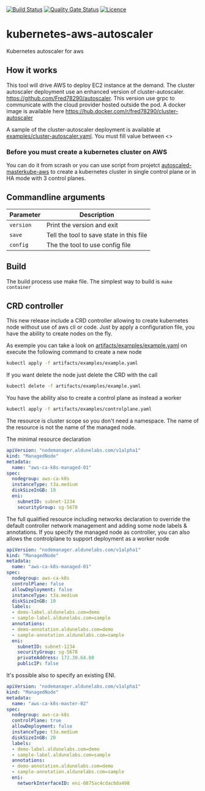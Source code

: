 [![Build Status](https://github.com/fred78290/kubernetes-aws-autoscaler/actions/workflows/ci.yml/badge.svg?branch=cluster-autoscaler-release-1.20)](https://github.com/Fred78290/Fred78290_kubernetes-aws-autoscaler/actions)
[![Quality Gate Status](https://sonarcloud.io/api/project_badges/measure?project=Fred78290_kubernetes-aws-autoscaler&metric=alert_status)](https://sonarcloud.io/dashboard?id=Fred78290_kubernetes-aws-autoscaler)
[![Licence](https://img.shields.io/hexpm/l/plug.svg)](https://github.com/Fred78290/kubernetes-aws-autoscaler/blob/master/LICENSE)

# kubernetes-aws-autoscaler

Kubernetes autoscaler for aws

## How it works

This tool will drive AWS to deploy EC2 instance at the demand. The cluster autoscaler deployment use an enhanced version of cluster-autoscaler. <https://github.com/Fred78290/autoscaler>. This version use grpc to communicate with the cloud provider hosted outside the pod. A docker image is available here <https://hub.docker.com/r/fred78290/cluster-autoscaler>

A sample of the cluster-autoscaler deployment is available at [examples/cluster-autoscaler.yaml](./examples/cluster-autoscaler.yaml). You must fill value between <>

### Before you must create a kubernetes cluster on AWS

You can do it from scrash or you can use script from projetct [autoscaled-masterkube-aws](https://github.com/Fred78290/autoscaled-masterkube-aws)  to create a kubernetes cluster in single control plane or in HA mode with 3 control planes.

## Commandline arguments

| Parameter | Description |
| --- | --- |
| `version` | Print the version and exit  |
| `save`  | Tell the tool to save state in this file  |
| `config`  |The the tool to use config file |

## Build

The build process use make file. The simplest way to build is `make container`

## CRD controller

This new release include a CRD controller allowing to create kubernetes node without use of aws cli or code. Just by apply a configuration file, you have the ability to create nodes on the fly.

As exemple you can take a look on [artifacts/examples/example.yaml](artifacts/examples/example.yaml) on execute the following command to create a new node

```bash
kubectl apply -f artifacts/examples/example.yaml
```

If you want delete the node just delete the CRD with the call

```bash
kubectl delete -f artifacts/examples/example.yaml
```

You have the ability also to create a control plane as instead a worker

```bash
kubectl apply -f artifacts/examples/controlplane.yaml
```

The resource is cluster scope so you don't need a namespace. The name of the resource is not the name of the managed node.

The minimal resource declaration

```yaml
apiVersion: "nodemanager.aldunelabs.com/v1alpha1"
kind: "ManagedNode"
metadata:
  name: "aws-ca-k8s-managed-01"
spec:
  nodegroup: aws-ca-k8s
  instanceType: t3a.medium
  diskSizeInGB: 10
  eni:
    subnetID: subnet-1234
    securityGroup: sg-5678
```

The full qualified resource including networks declaration to override the default controller network management and adding some node labels & annotations. If you specify the managed node as controller, you can also allows the controlplane to support deployment as a worker node

```yaml
apiVersion: "nodemanager.aldunelabs.com/v1alpha1"
kind: "ManagedNode"
metadata:
  name: "aws-ca-k8s-managed-01"
spec:
  nodegroup: aws-ca-k8s
  controlPlane: false
  allowDeployment: false
  instanceType: t3a.medium
  diskSizeInGB: 10
  labels:
  - demo-label.aldunelabs.com=demo
  - sample-label.aldunelabs.com=sample
  annotations:
  - demo-annotation.aldunelabs.com=demo
  - sample-annotation.aldunelabs.com=sample
  eni:
    subnetID: subnet-1234
    securityGroup: sg-5678
    privateAddress: 172.30.64.80
    publicIP: false
```

It's possible also to specify an existing ENI.

```yaml
apiVersion: "nodemanager.aldunelabs.com/v1alpha1"
kind: "ManagedNode"
metadata:
  name: "aws-ca-k8s-master-02"
spec:
  nodegroup: aws-ca-k8s
  controlPlane: true
  allowDeployment: false
  instanceType: t3a.medium
  diskSizeInGB: 20
  labels:
  - demo-label.aldunelabs.com=demo
  - sample-label.aldunelabs.com=sample
  annotations:
  - demo-annotation.aldunelabs.com=demo
  - sample-annotation.aldunelabs.com=sample
  eni:
    networkInterfaceID: eni-0875ac4cdac6da498
```
